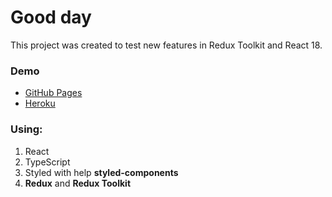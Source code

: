 # Good day

This project was created to test new features in Redux Toolkit and React 18. 

### Demo

* [GitHub Pages](https://foxescoin.github.io/todo-list/)
* [Heroku](https://foxescoin-todo-list.herokuapp.com/)

### Using:

1. React 
2. TypeScript
3. Styled with help **styled-components**
4. **Redux** and **Redux Toolkit**
